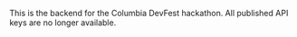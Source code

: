 This is the backend for the Columbia DevFest hackathon. All published API keys are no longer available.
